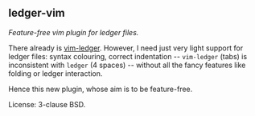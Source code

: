 ## ledger-vim

*Feature-free vim plugin for ledger files.*

There already is [vim-ledger](https://github.com/ledger/vim-ledger). However, I
need just very light support for ledger files: syntax colouring, correct
indentation -- `vim-ledger` (tabs) is inconsistent with `ledger` (4 spaces) --
without all the fancy features like folding or ledger interaction.

Hence this new plugin, whose aim is to be feature-free.

License: 3-clause BSD.

